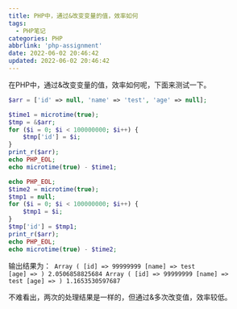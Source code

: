 ```yaml
---
title: PHP中，通过&改变变量的值，效率如何
tags:
  - PHP笔记
categories: PHP
abbrlink: 'php-assignment'
date: 2022-06-02 20:46:42
updated: 2022-06-02 20:46:42
---
```



在PHP中，通过&改变变量的值，效率如何呢，下面来测试一下。

```php
$arr = ['id' => null, 'name' => 'test', 'age' => null];

$time1 = microtime(true);
$tmp = &$arr;
for ($i = 0; $i < 100000000; $i++) {
    $tmp['id'] = $i;
}
print_r($arr); 
echo PHP_EOL;
echo microtime(true) - $time1;

echo PHP_EOL;
$time2 = microtime(true);
$tmp1 = null;
for ($i = 0; $i < 100000000; $i++) {
    $tmp1 = $i;
}
$tmp['id'] = $tmp1;
print_r($arr);
echo PHP_EOL;
echo microtime(true) - $time2;

```
输出结果为：<code>
Array ( [id] => 99999999 [name] => test [age] => )
2.0506858825684
Array ( [id] => 99999999 [name] => test [age] => )
1.1653530597687
</code>

不难看出，两次的处理结果是一样的，但通过&多次改变值，效率较低。